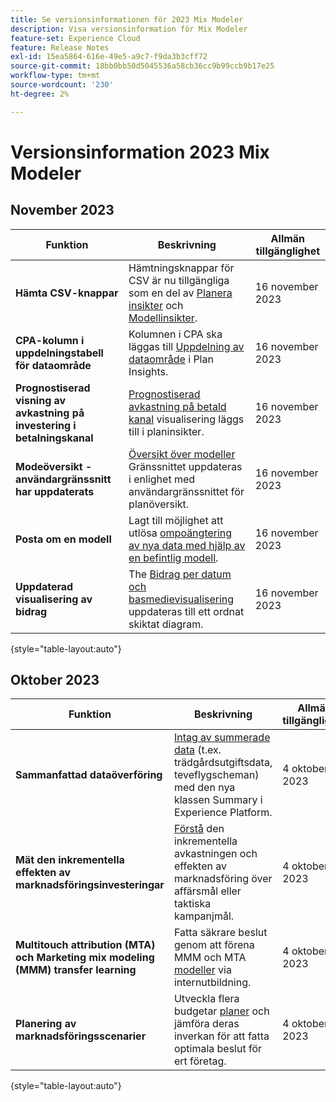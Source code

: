 ```yaml
---
title: Se versionsinformationen för 2023 Mix Modeler
description: Visa versionsinformation för Mix Modeler
feature-set: Experience Cloud
feature: Release Notes
exl-id: 15ea5864-616e-49e5-a9c7-f9da3b3cff72
source-git-commit: 18bb0bb50d5045536a58cb36cc9b99ccb9b17e25
workflow-type: tm+mt
source-wordcount: '230'
ht-degree: 2%

---
```


# Versionsinformation 2023 Mix Modeler

## November 2023


| Funktion | Beskrivning | Allmän tillgänglighet |
|---|---|---|
| **Hämta CSV-knappar** | Hämtningsknappar för CSV är nu tillgängliga som en del av [Planera insikter](../plans/edit.md) och [Modellinsikter](../models/insights.md#model-insights). | 16 november 2023 |
| **CPA-kolumn i uppdelningstabell för dataområde** | Kolumnen i CPA ska läggas till [Uppdelning av dataområde](../plans/edit.md) i Plan Insights. | 16 november 2023 |
| **Prognostiserad visning av avkastning på investering i betalningskanal** | [Prognostiserad avkastning på betald kanal](../plans/edit.md) visualisering läggs till i planinsikter. | 16 november 2023 |
| **Modeöversikt - användargränssnitt har uppdaterats** | [Översikt över modeller](../models/overview.md) Gränssnittet uppdateras i enlighet med användargränssnittet för planöversikt. | 16 november 2023 |
| **Posta om en modell** | Lagt till möjlighet att utlösa [ompoängtering av nya data med hjälp av en befintlig modell](../models/overview.md#re-score). | 16 november 2023 |
| **Uppdaterad visualisering av bidrag** | The [Bidrag per datum och basmedievisualisering](../models/insights.md#model-insights) uppdateras till ett ordnat skiktat diagram. | 16 november 2023 |

{style="table-layout:auto"}


## Oktober 2023

| Funktion | Beskrivning | Allmän tillgänglighet |
|---|---|---|
| **Sammanfattad dataöverföring** | [Intag av summerade data](../ingest-data/overview.md) (t.ex. trädgårdsutgiftsdata, teveflygscheman) med den nya klassen Summary i Experience Platform. | 4 oktober 2023 |
| **Mät den inkrementella effekten av marknadsföringsinvesteringar** | [Förstå](../dashboard/overview.md) den inkrementella avkastningen och effekten av marknadsföring över affärsmål eller taktiska kampanjmål. | 4 oktober 2023 |
| **Multitouch attribution (MTA) och Marketing mix modeling (MMM) transfer learning** | Fatta säkrare beslut genom att förena MMM och MTA [modeller](../models/overview.md) via internutbildning. | 4 oktober 2023 |
| **Planering av marknadsföringsscenarier** | Utveckla flera budgetar [planer](../plans/overview.md) och jämföra deras inverkan för att fatta optimala beslut för ert företag. | 4 oktober 2023 |

{style="table-layout:auto"}
